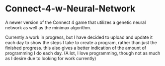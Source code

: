 # Connect-4-w-Neural-Network
A newer version of the Connect 4 game that utilizes a genetic neural network as well as the minimax algorithm.

Currently a work in progress, but I have decided to upload and update it each day to show the steps I take to create a program, rather than just the finished progress. this also gives a better indication of the amount of programming I do each day. (A lot, I love programming, though not as much as I desire due to looking for work currently)
